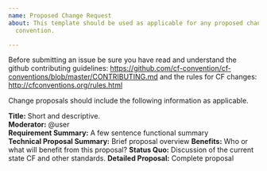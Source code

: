 ```yaml
---
name: Proposed Change Request
about: This template should be used as applicable for any proposed change to the CF
  convention.

---
```


Before submitting an issue be sure you have read and understand the github contributing guidelines: https://github.com/cf-convention/cf-conventions/blob/master/CONTRIBUTING.md and the rules for CF changes: http://cfconventions.org/rules.html

Change proposals should include the following information as applicable.

**Title:** Short and descriptive.  
**Moderator:** @user  
**Requirement Summary:** A few sentence functional summary  
**Technical Proposal Summary:** Brief proposal overview
**Benefits:** Who or what will benefit from this proposal?
**Status Quo:** Discussion of the current state CF and other standards.
**Detailed Proposal:** Complete proposal
